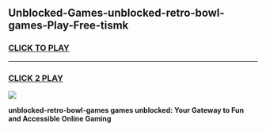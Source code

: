 
## Unblocked-Games-unblocked-retro-bowl-games-Play-Free-tismk
<h3>
<a href="https://premium76.site?title=unblocked-retro-bowl-games&ref=23A">CLICK TO PLAY</a></h3>
<hr>

<h3>
<a href="https://premium76.site?title=unblocked-retro-bowl-games&ref=23A">CLICK 2 PLAY</a>
  
</h3>

<a href="https://premium76.site?title=unblocked-retro-bowl-games&ref=23A"><img src="https://clearcache.store/games.png"></a>


**unblocked-retro-bowl-games games unblocked: Your Gateway to Fun and Accessible Online Gaming**
